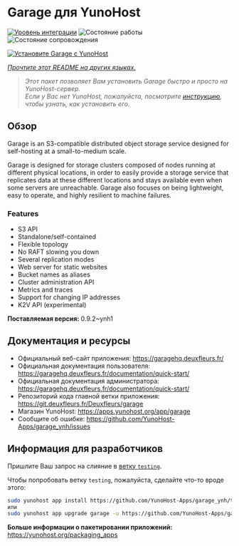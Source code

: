 <!--
Важно: этот README был автоматически сгенерирован <https://github.com/YunoHost/apps/tree/master/tools/readme_generator>
Он НЕ ДОЛЖЕН редактироваться вручную.
-->

# Garage для YunoHost

[![Уровень интеграции](https://dash.yunohost.org/integration/garage.svg)](https://ci-apps.yunohost.org/ci/apps/garage/) ![Состояние работы](https://ci-apps.yunohost.org/ci/badges/garage.status.svg) ![Состояние сопровождения](https://ci-apps.yunohost.org/ci/badges/garage.maintain.svg)

[![Установите Garage с YunoHost](https://install-app.yunohost.org/install-with-yunohost.svg)](https://install-app.yunohost.org/?app=garage)

*[Прочтите этот README на других языках.](./ALL_README.md)*

> *Этот пакет позволяет Вам установить Garage быстро и просто на YunoHost-сервер.*  
> *Если у Вас нет YunoHost, пожалуйста, посмотрите [инструкцию](https://yunohost.org/install), чтобы узнать, как установить его.*

## Обзор

Garage is an S3-compatible distributed object storage service designed for self-hosting at a small-to-medium scale.

Garage is designed for storage clusters composed of nodes running at different physical locations, in order to easily provide a storage service that replicates data at these different locations and stays available even when some servers are unreachable. Garage also focuses on being lightweight, easy to operate, and highly resilient to machine failures.

### Features

- S3 API
- Standalone/self-contained
- Flexible topology
- No RAFT slowing you down
- Several replication modes
- Web server for static websites
- Bucket names as aliases
- Cluster administration API
- Metrics and traces
- Support for changing IP addresses
- K2V API (experimental)


**Поставляемая версия:** 0.9.2~ynh1
## Документация и ресурсы

- Официальный веб-сайт приложения: <https://garagehq.deuxfleurs.fr/>
- Официальная документация пользователя: <https://garagehq.deuxfleurs.fr/documentation/quick-start/>
- Официальная документация администратора: <https://garagehq.deuxfleurs.fr/documentation/quick-start/>
- Репозиторий кода главной ветки приложения: <https://git.deuxfleurs.fr/Deuxfleurs/garage>
- Магазин YunoHost: <https://apps.yunohost.org/app/garage>
- Сообщите об ошибке: <https://github.com/YunoHost-Apps/garage_ynh/issues>

## Информация для разработчиков

Пришлите Ваш запрос на слияние в [ветку `testing`](https://github.com/YunoHost-Apps/garage_ynh/tree/testing).

Чтобы попробовать ветку `testing`, пожалуйста, сделайте что-то вроде этого:

```bash
sudo yunohost app install https://github.com/YunoHost-Apps/garage_ynh/tree/testing --debug
или
sudo yunohost app upgrade garage -u https://github.com/YunoHost-Apps/garage_ynh/tree/testing --debug
```

**Больше информации о пакетировании приложений:** <https://yunohost.org/packaging_apps>
